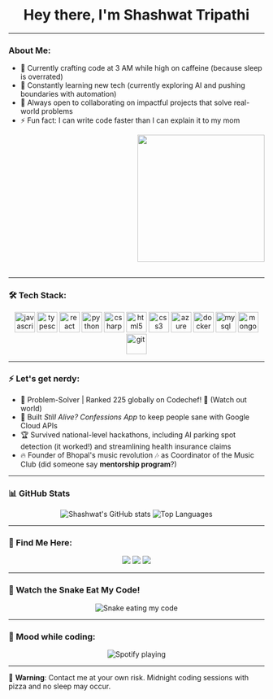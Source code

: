 <h1 align="center">Hey there, I'm Shashwat Tripathi</h1>

---

<div align="left">
  <h3>About Me:</h3>
  <ul>
    <li>🔭 Currently crafting code at 3 AM while high on caffeine (because sleep is overrated)</li>
    <li>🌱 Constantly learning new tech (currently exploring AI and pushing boundaries with automation)</li>
    <li>👯 Always open to collaborating on impactful projects that solve real-world problems</li>
    <li>⚡ Fun fact: I can write code faster than I can explain it to my mom</li>
  </ul>
</div>

<div align="right">
  <img src="https://i.giphy.com/media/v1.Y2lkPTc5MGI3NjExdnY5d2gxN2pkYnd4eG5wbWk4bnhtMXdhYXl1c2Vla3BzNDAwcnpnNCZlcD12MV9pbnRlcm5hbF9naWZfYnlfaWQmY3Q9Zw/3oriO7A7bt1wsEP4cw/giphy.gif" width="250" />
</div>

<br clear="both" />

---

### 🛠️ Tech Stack:

<p align="center">
  <!-- Add all relevant tech stack icons -->
  <img src="https://cdn.jsdelivr.net/gh/devicons/devicon/icons/javascript/javascript-original.svg" height="40" alt="javascript" />
  <img src="https://cdn.jsdelivr.net/gh/devicons/devicon/icons/typescript/typescript-original.svg" height="40" alt="typescript" />
  <img src="https://cdn.jsdelivr.net/gh/devicons/devicon/icons/react/react-original.svg" height="40" alt="react" />
  <img src="https://cdn.jsdelivr.net/gh/devicons/devicon/icons/python/python-original.svg" height="40" alt="python" />
  <img src="https://cdn.jsdelivr.net/gh/devicons/devicon/icons/csharp/csharp-original.svg" height="40" alt="csharp" />
  <img src="https://cdn.jsdelivr.net/gh/devicons/devicon/icons/html5/html5-original.svg" height="40" alt="html5" />
  <img src="https://cdn.jsdelivr.net/gh/devicons/devicon/icons/css3/css3-original.svg" height="40" alt="css3" />
  <img src="https://cdn.jsdelivr.net/gh/devicons/devicon/icons/azure/azure-original.svg" height="40" alt="azure" />
  <img src="https://cdn.jsdelivr.net/gh/devicons/devicon/icons/docker/docker-original.svg" height="40" alt="docker" />
  <img src="https://cdn.jsdelivr.net/gh/devicons/devicon/icons/mysql/mysql-original.svg" height="40" alt="mysql" />
  <img src="https://cdn.jsdelivr.net/gh/devicons/devicon/icons/mongodb/mongodb-original.svg" height="40" alt="mongodb" />
  <img src="https://cdn.jsdelivr.net/gh/devicons/devicon/icons/git/git-original.svg" height="40" alt="git" />
</p>

---

### ⚡ Let's get nerdy:

- 🧠 Problem-Solver | Ranked 225 globally on Codechef! 💪 (Watch out world)
- 🤖 Built *Still Alive? Confessions App* to keep people sane with Google Cloud APIs
- 🏆 Survived national-level hackathons, including AI parking spot detection (it worked!) and streamlining health insurance claims
- 🔥 Founder of Bhopal's music revolution 🎶 as Coordinator of the Music Club (did someone say **mentorship program**?)

---

### 📊 GitHub Stats

<div align="center">
  <img src="https://github-readme-stats.vercel.app/api?username=Shashwattripathi23&show_icons=true&theme=radical" alt="Shashwat's GitHub stats" />
  <img src="https://github-readme-stats.vercel.app/api/top-langs/?username=Shashwattripathi23&layout=compact&theme=radical" alt="Top Languages" />
</div>

---

### 💬 Find Me Here:

<p align="center">
  <a href="https://linkedin.com/in/shashwattripathi23" target="_blank"><img src="https://img.shields.io/badge/LinkedIn-0077B5?style=for-the-badge&logo=linkedin&logoColor=white" /></a>
  <a href="mailto:shashwat@example.com"><img src="https://img.shields.io/badge/Gmail-D14836?style=for-the-badge&logo=gmail&logoColor=white" /></a>
  <a href="https://instagram.com/shashwattripathi23" target="_blank"><img src="https://img.shields.io/badge/Instagram-E4405F?style=for-the-badge&logo=instagram&logoColor=white" /></a>
</p>

---

### 🐍 Watch the Snake Eat My Code!

<p align="center">
  <img src="https://raw.githubusercontent.com/Shashwattripathi23/Shashwattripathi23/output/snake.svg" alt="Snake eating my code" />
</p>

---

### 🎵 Mood while coding:

<p align="center">
  <img src="https://spotify-github-profile.vercel.app/api/view?uid=your_spotify_uid&cover_image=true&theme=default" alt="Spotify playing" />
</p>

---

👾 **Warning**: Contact me at your own risk. Midnight coding sessions with pizza and no sleep may occur.
